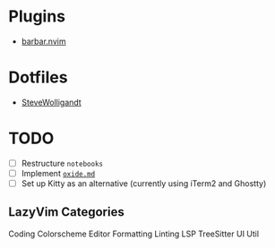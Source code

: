 # Plugins
- [barbar.nvim](https://github.com/romgrk/barbar.nvim)

# Dotfiles
- [SteveWolligandt](https://github.com/SteveWolligandt/dotfiles)

# TODO
- [ ] Restructure `notebooks`
- [ ] Implement [`oxide.md`](https://github.com/Feel-ix-343/markdown-oxide)
- [ ] Set up Kitty as an alternative (currently using iTerm2 and Ghostty)

## LazyVim Categories
Coding
Colorscheme
Editor
Formatting
Linting
LSP
TreeSitter
UI
Util
